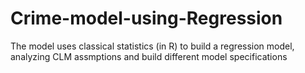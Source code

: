 # Crime-model-using-Regression
The model uses classical statistics (in R) to build a regression model, analyzing CLM assmptions and build different model specifications
